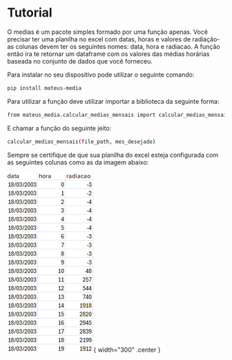# Tutorial


O medias é um pacote simples formado por uma função apenas. Você precisar ter uma planilha no excel com datas, horas e valores de radiação- as colunas devem ter os seguintes nomes: data, hora e radiacao. A função então ira te retornar um dataframe com os valores das médias horárias baseada no conjunto de dados que você forneceu.

Para instalar no seu dispositivo pode utilizar o seguinte comando:
```bash
pip install mateus-media
```

Para utilizar a função deve utilizar importar a biblioteca da seguinte forma:

```bash
from mateus_media.calcular_medias_mensais import calcular_medias_mensais
```

E chamar a função do seguinte jeito:
```bash
calcular_medias_mensais(file_path, mes_desejado)
```
Sempre se certifique de que sua planilha do excel esteja configurada com as seguintes colunas como as da imagem abaixo:

![entrada](assets/excel.png){ width="300" .center }